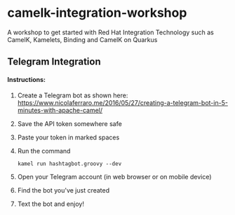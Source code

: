 # camelk-integration-workshop
A workshop to get started with Red Hat Integration Technology such as CamelK, Kamelets, Binding and CamelK on Quarkus

## Telegram Integration

#### Instructions:
1. Create a Telegram bot as shown here: https://www.nicolaferraro.me/2016/05/27/creating-a-telegram-bot-in-5-minutes-with-apache-camel/
2. Save the API token somewhere safe
3. Paste your token in marked spaces
4. Run the command 
    
    ```Shell
    kamel run hashtagbot.groovy --dev
    ```

5. Open your Telegram account (in web browser or on mobile device)
6. Find the bot you've just created
7. Text the bot and enjoy!